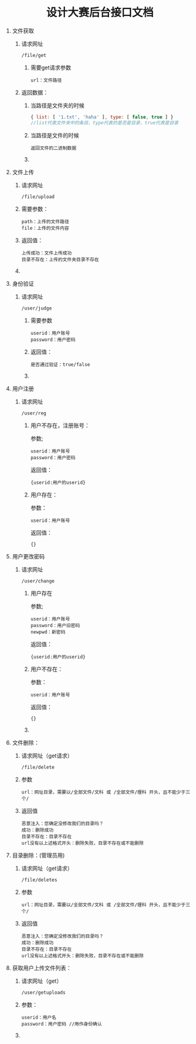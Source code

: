 <h1><center>设计大赛后台接口文档</center></h1>

1. 文件获取

   1. 请求网址

      ```
      /file/get
      ```

      1. 需要get请求参数

         ```
         url：文件路径
         ```

   2. 返回数据：

      1. 当路径是文件夹的时候

         ```javascript
         { list: [ '1.txt', 'haha' ], type: [ false, true ] }
         //list代表文件夹中的条目，type代表的是否是目录，true代表是目录
         ```

      2. 当路径是文件的时候

         ```
         返回文件的二进制数据
         ```

      3. 

2. 文件上传

   1. 请求网址

      ```
      /file/upload
      ```

   2. 需要参数：

      ```
      path：上传的文件路径
      file：上传的文件内容
      ```

   3. 返回值：

      ```
      上传成功：文件上传成功
      目录不存在：上传的文件夹目录不存在
      ```

   4. 

3. 身份验证

   1. 请求网址

      ```
      /user/judge
      ```

      1. 需要参数
         ```
         userid：用户账号
         password：用户密码
         ```

      2. 返回值：

         ```
         是否通过验证：true/false
         ```

      3. 

4. 用户注册

   1. 请求网址

      ```
      /user/reg
      ```

      1. 用户不存在，注册账号：

         参数;

         ```pla
         userid：用户账号
         password：用户密码
         ```

         返回值：

         ```
         {userid:用户的userid}
         ```

      2. 用户存在：

         参数：

         ```
         userid：用户账号
         ```

         返回值：

         ```
         {}
         ```

5. 用户更改密码

   1. 请求网址

      ```
      /user/change
      ```

      1. 用户存在

         参数;

         ```pla
         userid：用户账号
         password：用户旧密码
         newpwd：新密码
         ```

         返回值：

         ```
         {userid:用户的userid}
         ```

      2. 用户不存在：

         参数：

         ```
         userid：用户账号
         ```

         返回值：

         ```
         {}
         ```

      1. 

6. 文件删除：

   1. 请求网址（get请求）

      ```
      /file/delete
      ```

   2. 参数

      ```
      url：网址目录，需要以/全部文件/文科 或 /全部文件/理科 开头，且不能少于三个/
      ```

   3. 返回值

      ```
      恶意注入：您确定没修改我们的目录吗？
      成功：删除成功
      目录不存在：目录不存在
      url没有以上述格式开头：删除失败，目录不存在或不能删除
      ```

7. 目录删除：(管理员用)

   1. 请求网址（get请求）

      ```
      /file/deletes
      ```

   2. 参数

      ```
      url：网址目录，需要以/全部文件/文科 或 /全部文件/理科 开头，且不能少于三个/
      ```

   3. 返回值

      ```
      恶意注入：您确定没修改我们的目录吗？
      成功：删除成功
      目录不存在：目录不存在
      url没有以上述格式开头：删除失败，目录不存在或不能删除
      ```

8. 获取用户上传文件列表：

   1. 请求网址（get）

      ```
      /user/getuploads
      ```

   2. 参数：

      ```
      userid：用户名
      password：用户密码	//用作身份确认
      ```

   3. 

